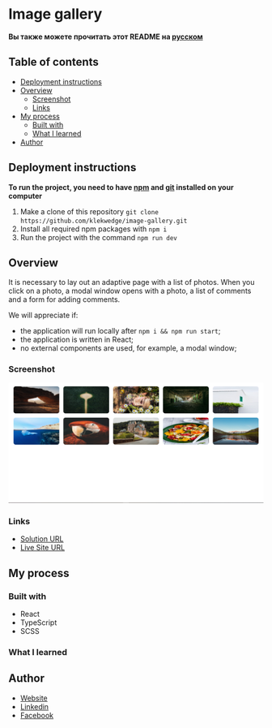 # Image gallery

**Вы также можете прочитать этот README на [русском](https://github.com/klekwedge/image-gallery/blob/main/README.md)**

## Table of contents

- [Deployment instructions](#deployment-instructions)
- [Overview](#overview)
  - [Screenshot](#screenshot)
  - [Links](#links)
- [My process](#my-process)
  - [Built with](#built-with)
  - [What I learned](#what-i-learned)
- [Author](#author)

## Deployment instructions

**To run the project, you need to have [npm](https://nodejs.org/en/) and [git](https://git-scm.com/downloads) installed on your computer**

1. Make a clone of this repository ```git clone https://github.com/klekwedge/image-gallery.git```
2. Install all required npm packages with ```npm i```
3. Run the project with the command ```npm run dev```

## Overview

It is necessary to lay out an adaptive page with a list of photos.
​
When you click on a photo, a modal window opens with a photo, a list of comments and a form for adding comments.

We will appreciate if:
- the application will run locally after `npm i && npm run start`;
- the application is written in React;
- no external components are used, for example, a modal window;

### Screenshot

![Main screen](./preview/screenshot.png)

### Links

- [Solution URL](https://github.com/klekwedge/image-gallery)
- [Live Site URL](https://klekwedge-image-gallery.vercel.app/)

## My process

### Built with

- React
- TypeScript
- SCSS

### What I learned

## Author

- [Website](https://klekwedge-cv.vercel.app/)
- [Linkedin](https://www.linkedin.com/in/klekwedge/)
- [Facebook](https://www.facebook.com/klekwedge)

